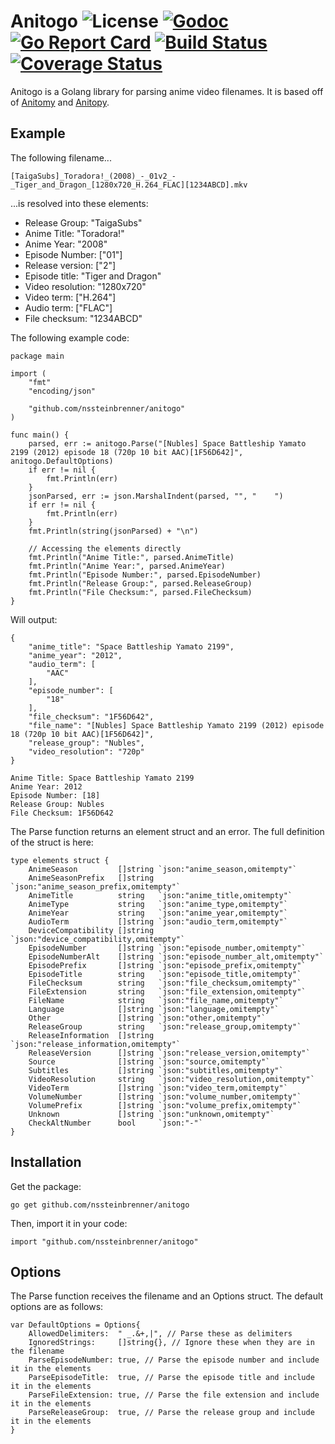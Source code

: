 # Anitogo ![License](https://img.shields.io/github/license/nssteinbrenner/anitogo) [![Godoc](https://godoc.org/github.com/animenotifier/shoboi?status.svg)](https://godoc.org/github.com/nssteinbrenner/anitogo) [![Go Report Card](https://goreportcard.com/badge/github.com/nssteinbrenner/anitogo)](https://goreportcard.com/report/github.com/nssteinbrenner/anitogo) [![Build Status](https://travis-ci.org/nssteinbrenner/anitogo.svg?branch=master)](https://travis-ci.org/nssteinbrenner/anitogo) [![Coverage Status](https://coveralls.io/repos/github/nssteinbrenner/anitogo/badge.svg?branch=master)](https://coveralls.io/github/nssteinbrenner/anitogo?branch=master)
Anitogo is a Golang library for parsing anime video filenames. It is based off of [Anitomy](https://github.com/erengy/anitomy) and [Anitopy](https://github.com/igorcmoura/anitopy).

## Example
The following filename...

    [TaigaSubs]_Toradora!_(2008)_-_01v2_-_Tiger_and_Dragon_[1280x720_H.264_FLAC][1234ABCD].mkv

...is resolved into these elements:

- Release Group: "TaigaSubs"
- Anime Title: "Toradora!"
- Anime Year: "2008"
- Episode Number: ["01"]
- Release version: ["2"]
- Episode title: "Tiger and Dragon"
- Video resolution: "1280x720"
- Video term: ["H.264"]
- Audio term: ["FLAC"]
- File checksum: "1234ABCD"

The following example code:

    package main

    import (
        "fmt"
        "encoding/json"

        "github.com/nssteinbrenner/anitogo"
    )

    func main() {
        parsed, err := anitogo.Parse("[Nubles] Space Battleship Yamato 2199 (2012) episode 18 (720p 10 bit AAC)[1F56D642]", anitogo.DefaultOptions)
        if err != nil {
            fmt.Println(err)
        }
        jsonParsed, err := json.MarshalIndent(parsed, "", "    ")
        if err != nil {
            fmt.Println(err)
        }
        fmt.Println(string(jsonParsed) + "\n")

        // Accessing the elements directly
        fmt.Println("Anime Title:", parsed.AnimeTitle)
        fmt.Println("Anime Year:", parsed.AnimeYear)
        fmt.Println("Episode Number:", parsed.EpisodeNumber)
        fmt.Println("Release Group:", parsed.ReleaseGroup)
        fmt.Println("File Checksum:", parsed.FileChecksum)
    }

Will output:

    {
        "anime_title": "Space Battleship Yamato 2199",
        "anime_year": "2012",
        "audio_term": [
            "AAC"
        ],
        "episode_number": [
            "18"
        ],
        "file_checksum": "1F56D642",
        "file_name": "[Nubles] Space Battleship Yamato 2199 (2012) episode 18 (720p 10 bit AAC)[1F56D642]",
        "release_group": "Nubles",
        "video_resolution": "720p"
    }

    Anime Title: Space Battleship Yamato 2199
    Anime Year: 2012
    Episode Number: [18]
    Release Group: Nubles
    File Checksum: 1F56D642

The Parse function returns an element struct and an error. The full definition of the struct is here:

    type elements struct {
        AnimeSeason         []string `json:"anime_season,omitempty"`
        AnimeSeasonPrefix   []string `json:"anime_season_prefix,omitempty"`
        AnimeTitle          string   `json:"anime_title,omitempty"`
        AnimeType           string   `json:"anime_type,omitempty"`
        AnimeYear           string   `json:"anime_year,omitempty"`
        AudioTerm           []string `json:"audio_term,omitempty"`
        DeviceCompatibility []string `json:"device_compatibility,omitempty"`
        EpisodeNumber       []string `json:"episode_number,omitempty"`
        EpisodeNumberAlt    []string `json:"episode_number_alt,omitempty"`
        EpisodePrefix       []string `json:"episode_prefix,omitempty"`
        EpisodeTitle        string   `json:"episode_title,omitempty"`
        FileChecksum        string   `json:"file_checksum,omitempty"`
        FileExtension       string   `json:"file_extension,omitempty"`
        FileName            string   `json:"file_name,omitempty"`
        Language            []string `json:"language,omitempty"`
        Other               []string `json:"other,omitempty"`
        ReleaseGroup        string   `json:"release_group,omitempty"`
        ReleaseInformation  []string `json:"release_information,omitempty"`
        ReleaseVersion      []string `json:"release_version,omitempty"`
        Source              []string `json:"source,omitempty"`
        Subtitles           []string `json:"subtitles,omitempty"`
        VideoResolution     string   `json:"video_resolution,omitempty"`
        VideoTerm           []string `json:"video_term,omitempty"`
        VolumeNumber        []string `json:"volume_number,omitempty"`
        VolumePrefix        []string `json:"volume_prefix,omitempty"`
        Unknown             []string `json:"unknown,omitempty"`
        CheckAltNumber      bool     `json:"-"`
    }
## Installation
Get the package:

    go get github.com/nssteinbrenner/anitogo

Then, import it in your code:

    import "github.com/nssteinbrenner/anitogo"

## Options
The Parse function receives the filename and an Options struct. The default options are as follows:

    var DefaultOptions = Options{
        AllowedDelimiters:  " _.&+,|", // Parse these as delimiters
        IgnoredStrings:     []string{}, // Ignore these when they are in the filename
        ParseEpisodeNumber: true, // Parse the episode number and include it in the elements
        ParseEpisodeTitle:  true, // Parse the episode title and include it in the elements
        ParseFileExtension: true, // Parse the file extension and include it in the elements
        ParseReleaseGroup:  true, // Parse the release group and include it in the elements
    }
